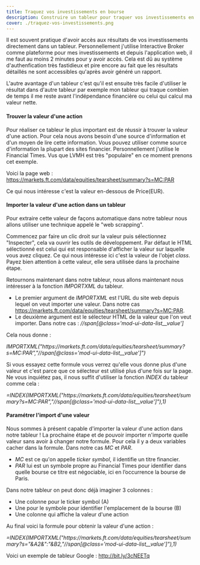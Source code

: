 ```yaml
---
title: Traquez vos investissements en bourse
description: Construire un tableur pour traquer vos investissements en bourse
cover: ./traquez-vos-investissements.png
---
```


Il est souvent pratique d'avoir accès aux résultats de vos investissements directement dans un tableur. Personnellement j'utilise Interactive Broker comme plateforme pour mes investissements et depuis l'application web, il me faut au moins 2 minutes pour y avoir accès. Cela est dû au système d'authenfication très fastidieux et pire encore au fait que les résultats détaillés ne sont accessibles qu'après avoir généré un rapport.

L'autre avantage d'un tableur c'est qu'il est ensuite très facile d'utiliser le résultat dans d'autre tableur par exemple mon tableur qui traque combien de temps il me reste avant l'indépendance financière ou celui qui calcul ma valeur nette.

#### Trouver la valeur d'une action

Pour réaliser ce tableur le plus important est de réussir à trouver la valeur d'une action. Pour cela nous avons besoin d'une source d'information et d'un moyen de lire cette information. Vous pouvez utiliser comme source d'information la plupart des sites financier. Personnellement j'utilise le Financial Times. Vus que LVMH est très "populaire" en ce moment prenons cet exemple.

Voici la page web : https://markets.ft.com/data/equities/tearsheet/summary?s=MC:PAR

Ce qui nous intéresse c'est la valeur en-dessous de Price(EUR).

#### Importer la valeur d'une action dans un tableur

Pour extraire cette valeur de façons automatique dans notre tableur nous allons utiliser une technique appelé le "web scrapping".

Commencez par faire un clic droit sur la valeur puis sélectionnez "Inspecter", cela va ouvrir les outils de développement.
Par défaut le HTML sélectionné est celui qui est responsable d'afficher la valeur sur laquelle vous avez cliquez. Ce qui nous intéresse ici c'est la valeur de l'objet *class*. Payez bien attention à cette valeur, elle sera utilisée dans la prochaine étape.

Retournons maintenant dans notre tableur, nous allons maintenant nous intéresser à la fonction *IMPORTXML* du tableur.
- Le premier argument de *IMPORTXML* est l'URL du site web depuis lequel on veut importer une valeur. Dans notre cas https://markets.ft.com/data/equities/tearsheet/summary?s=MC:PAR.
- Le deuxième argument est le sélecteur HTML de la valeur que l'on veut importer. Dans notre cas : *//span[@class='mod-ui-data-list__value']*

Cela nous donne :

*IMPORTXML("ht<span>tps://</span>markets.ft.com/data/equities/tearsheet/summary?s=MC:PAR","//span[@class='mod-ui-data-list__value']")*

Si vous essayez cette formule vous verrez qu'elle vous donne plus d'une valeur et c'est parce que ce sélecteur est utilisé plus d'une fois sur la page. Ne vous inquiétez pas, il nous suffit d'utiliser la fonction *INDEX* du tableur comme cela :

*=INDEX(IMPORTXML("ht<span>tps://</span>markets.ft.com/data/equities/tearsheet/summary?s=MC:PAR","//span[@class='mod-ui-data-list__value']"),1)*

#### Paramétrer l'import d'une valeur

Nous sommes à présent capable d'importer la valeur d'une action dans notre tableur ! La prochaine étape et de pouvoir importer n'importe quelle valeur sans avoir à changer notre formule. Pour cela il y a deux variables cacher dans la formule. Dans notre cas *MC* et *PAR*.
- *MC* est ce qu'on appelle *ticker symbol*, il identifie un titre financier.
- *PAR* lui est un symbole propre au Financial Times pour identifier dans quelle bourse ce titre est négociable, ici en l’occurrence la bourse de Paris.

Dans notre tableur on peut donc déjà imaginer 3 colonnes :
- Une colonne pour le ticker symbol (A)
- Une pour le symbole pour identifier l'emplacement de la bourse (B)
- Une colonne qui affiche la valeur d'une action

Au final voici la formule pour obtenir la valeur d'une action :

*=INDEX(IMPORTXML("ht<span>tps://</span>markets.ft.com/data/equities/tearsheet/summary?s="&A2&":"&B2,"//span[@class='mod-ui-data-list__value']"),1)*

Voici un exemple de tableur Google : http://bit.ly/3cNEETq
